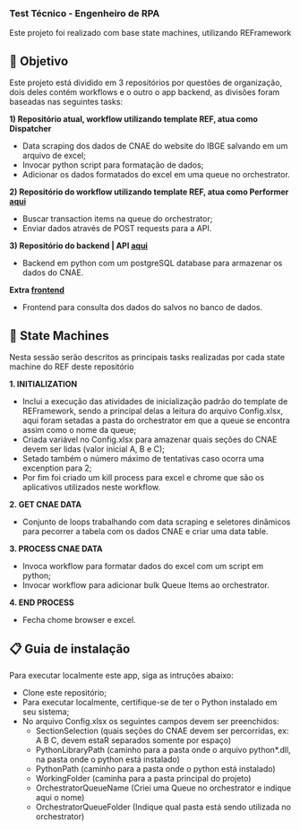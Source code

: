 ### Test Técnico - Engenheiro de RPA ###
Este projeto foi realizado com base state machines, utilizando REFramework

## 🎯 Objetivo
Este projeto está dividido em 3 repositórios por questões de organização, dois deles contém workflows e o outro o app backend, as divisões foram baseadas nas seguintes tasks:

**1) Repositório atual, workflow utilizando template REF, atua como Dispatcher**
- Data scraping dos dados de CNAE do website do IBGE salvando em um arquivo de excel;
- Invocar python script para formatação de dados;
- Adicionar os dados formatados do excel em uma queue no orchestrator.

**2) Repositório do workflow utilizando template REF, atua como Performer [aqui](https://github.com/osmfaria/RoitRPAPerformer)**
- Buscar transaction items na queue do orchestrator;
- Enviar dados através de POST requests para a API.

**3) Repositório do backend | API [aqui](https://github.com/osmfaria/roit-api)** 
- Backend em python com um postgreSQL database para armazenar os dados do CNAE.

**Extra [frontend](https://roit.vercel.app/)**
- Frontend para consulta dos dados do salvos no banco de dados.

## 📑 State Machines
Nesta sessão serão descritos as principais tasks realizadas por cada state machine do REF deste repositório

**1. INITIALIZATION**
 - Inclui a execução das atividades de inicialização padrão do template de REFramework, sendo a principal delas a leitura do arquivo Config.xlsx, aqui foram setadas a pasta do orchestrator em que a queue se encontra assim como o nome da queue;
 - Criada variável no Config.xlsx para amazenar quais seções do CNAE devem ser lidas (valor inicial A, B e C);
 - Setado também o número máximo de tentativas caso ocorra uma excenption para 2;
 - Por fim foi criado um kill process para excel e chrome que são os aplicativos utilizados neste workflow.

**2. GET CNAE DATA**
 - Conjunto de loops trabalhando com data scraping e seletores dinâmicos para pecorrer a tabela com os dados CNAE e criar uma data table.

**3. PROCESS CNAE DATA**
- Invoca workflow para formatar dados do excel com um script em python;
- Invocar workflow para adicionar bulk Queue Items ao orchestrator.

**4. END PROCESS**
 - Fecha chome browser e excel.


## 📋 Guia de instalação
Para executar localmente este app, siga as intruções abaixo:

- Clone este repositório;
- Para executar localmente, certifique-se de ter o Python instalado em seu sistema;
- No arquivo Config.xlsx os seguintes campos devem ser preenchidos: 
    - SectionSelection (quais seções do CNAE devem ser percorridas, ex: A B C, devem estaR separados somente por espaço)
    - PythonLibraryPath (caminho para a pasta onde o arquivo python*.dll, na pasta onde o python está instalado)
    - PythonPath (caminho para a pasta onde o python está instalado)
    - WorkingFolder (caminha para a pasta principal do projeto)
    - OrchestratorQueueName (Criei uma Queue no orchestrator e indique aqui o nome)
    - OrchestratorQueueFolder (Indique qual pasta está sendo utilizada no orchestrator)


